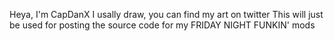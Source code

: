 Heya, I'm CapDanX
I usally draw,  you can find my art on twitter
This will just be used for posting the source code for my FRIDAY NIGHT FUNKIN' mods
